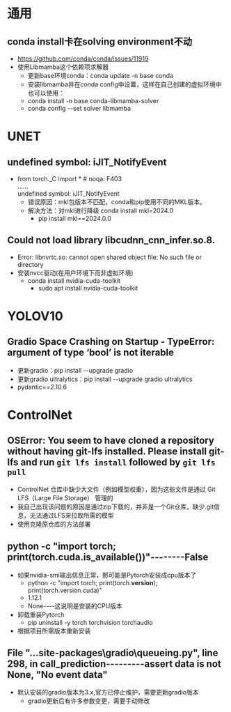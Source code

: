 # 通用
## conda install卡在solving environment不动
- https://github.com/conda/conda/issues/11919
- 使用Libmamba这个依赖项求解器
  - 更新base环境conda：conda update -n base conda 
  - 安装libmamba并在conda config中设置，这样在自己创建的虚拟环境中也可以使用：
  - conda install -n base conda-libmamba-solver
  - conda config --set solver libmamba

# UNET
## undefined symbol: iJIT_NotifyEvent
- from torch._C import *  # noqa: F403  
……  
undefined symbol: iJIT_NotifyEvent
  - 错误原因：mkl包版本不匹配，conda和pip使用不同的MKL版本。  
  - 解决方法：对mkl进行降级 conda install mkl=2024.0
    - pip install mkl==2024.0.0

## Could not load library libcudnn_cnn_infer.so.8.
- Error: libnvrtc.so: cannot open shared object file: No such file or directory
- 安装nvcc驱动(在用户环境下而非虚拟环境)
  - conda install nvidia-cuda-toolkit
    - sudo apt install nvidia-cuda-toolkit

# YOLOV10
## Gradio Space Crashing on Startup - TypeError: argument of type ‘bool’ is not iterable
- 更新gradio：pip install --upgrade gradio
- 更新gradio ultralytics：pip install --upgrade gradio ultralytics
- pydantic==2.10.6

# ControlNet
## OSError: You seem to have cloned a repository without having git-lfs installed. Please install git-lfs and run `git lfs install` followed by `git lfs pull`
- ControlNet 仓库中缺少大文件（例如模型权重），因为这些文件是通过 Git LFS（Large File Storage） 管理的
- 我自己出现该问题的原因是通过zip下载的，并非是一个Git仓库，缺少.git信息，无法通过LFS来拉取所需的模型
- 使用克隆原仓库的方法部署

## python -c "import torch; print(torch.cuda.is_available())"--------False
- 如果nvidia-smi输出信息正常，那可能是Pytorch安装成cpu版本了
  - python -c "import torch; print(torch.__version__); print(torch.version.cuda)"
  - 1.12.1
  - None----这说明是安装的CPU版本
- 卸载重装Pytorch
  - pip uninstall -y torch torchvision torchaudio
- 根据项目所需版本重新安装

## File "...site-packages\gradio\queueing.py", line 298, in call_prediction---------assert data is not None, "No event data"
- 默认安装的gradio版本为3.x,官方已停止维护，需要更新gradio版本
  - gradio更新后有许多参数变更，需要手动修改
